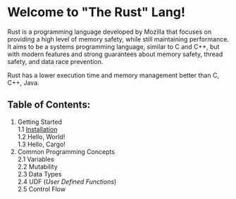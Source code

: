 # Welcome to "The Rust" Lang!
Rust is a programming language developed by Mozilla that focuses on providing a high level of memory safety, while still maintaining performance. It aims to be a systems programming language, similar to C and C++, but with modern features and strong guarantees about memory safety, thread safety, and data race prevention.

Rust has a lower execution time and memory management better than C, C++, Java.

## Table of Contents:

 1. Getting Started <br>
	 1.1 [Installation](https://www.rust-lang.org/tools/install) <br>
	 1.2 Hello, World! <br>
	 1.3 Hello, Cargo! <br>
2. Common Programming Concepts <br>
	2.1 Variables <br>
	2.2 Mutability<br>
	2.3 Data Types<br>
	2.4 UDF (*User Defined Functions*)<br>
	2.5 Control Flow<br>

 
